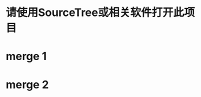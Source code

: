 <!--
 * @Author: yangrongxin
 * @Date: 2022-09-28 22:12:23
 * @LastEditors: yangrongxin
 * @LastEditTime: 2022-09-28 23:37:18
-->
# 请使用SourceTree或相关软件打开此项目

# merge 1

# merge 2
